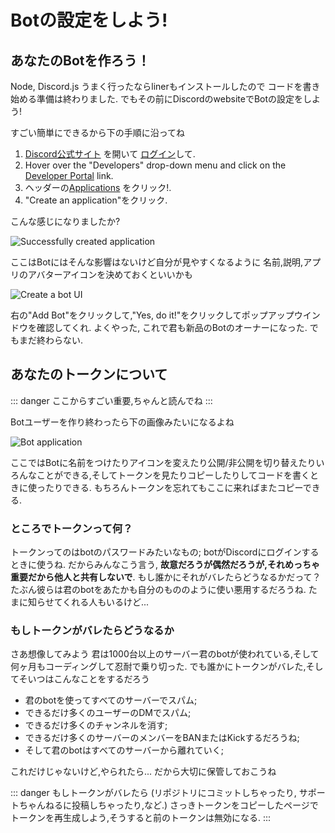 # Botの設定をしよう!

## あなたのBotを作ろう！

Node, Discord.js うまく行ったならlinerもインストールしたので
コードを書き始める準備は終わりました.
でもその前にDiscordのwebsiteでBotの設定をしよう!

すごい簡単にできるから下の手順に沿ってね

1. [Discord公式サイト](https://discordapp.com/) を開いて [ログイン](https://discordapp.com/login)して.
2. Hover over the "Developers" drop-down menu and click on the [Developer Portal](https://discordapp.com/developers/docs/intro) link.
3. ヘッダーの[Applications](https://discordapp.com/developers/applications) をクリック!.
4. "Create an application"をクリック.

こんな感じになりましたか?

![Successfully created application](~@/images/create-app.png)

ここはBotにはそんな影響はないけど自分が見やすくなるように
名前,説明,アプリのアバターアイコンを決めておくといいかも

![Create a bot UI](~@/images/create-bot.png)

右の"Add Bot"をクリックして,"Yes, do it!"をクリックしてポップアップウインドウを確認してくれ. よくやった, これで君も新品のBotのオーナーになった.
でもまだ終わらない.

## あなたのトークンについて

::: danger
ここからすごい重要,ちゃんと読んでね
:::

Botユーザーを作り終わったら下の画像みたいになるよね

![Bot application](~@/images/created-bot.png)

ここではBotに名前をつけたりアイコンを変えたり公開/非公開を切り替えたりいろんなことができる,そしてトークンを見たりコピーしたりしてコードを書くときに使ったりできる.
もちろんトークンを忘れてもここに来ればまたコピーできる.

### ところでトークンって何？

トークンってのはbotのパスワードみたいなもの; botがDiscordにログインするときに使うね. だからみんなこう言う, **故意だろうが偶然だろうが,それめっちゃ重要だから他人と共有しないで**. もし誰かにそれがバレたらどうなるかだって？たぶん彼らは君のbotをあたかも自分のもののように使い悪用するだろうね.
たまに知らせてくれる人もいるけど...

### もしトークンがバレたらどうなるか

さあ想像してみよう
君は1000台以上のサーバー君のbotが使われている,そして何ヶ月もコーディングして忍耐で乗り切った.
でも誰かにトークンがバレた,そしてそいつはこんなことをするだろう

* 君のbotを使ってすべてのサーバーでスパム;
* できるだけ多くのユーザーのDMでスパム;
* できるだけ多くのチャンネルを消す;
* できるだけ多くのサーバーのメンバーをBANまたはKickするだろうね;
* そして君のbotはすべてのサーバーから離れていく;

これだけじゃないけど,やられたら...
だから大切に保管しておこうね

::: danger
もしトークンがバレたら (リポジトリにコミットしちゃったり, サポートちゃんねるに投稿しちゃったり,など.) さっきトークンをコピーしたページでトークンを再生成しよう,そうすると前のトークンは無効になる.
:::

